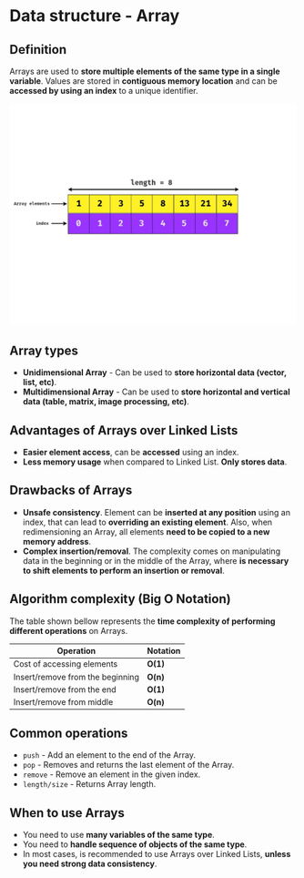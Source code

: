 # Data structure - Array

## Definition

Arrays are used to **store multiple elements of the same type in a single variable**. Values are stored in **contiguous memory location** and can be **accessed by using an index** to a unique identifier.

<img src="../assets/array.jpg">

## Array types

- **Unidimensional Array** - Can be used to **store horizontal data (vector, list, etc)**.
- **Multidimensional Array** - Can be used to **store horizontal and vertical data (table, matrix, image processing, etc)**.

## Advantages of Arrays over Linked Lists

- **Easier element access**, can be **accessed** using an index.
- **Less memory usage** when compared to Linked List. **Only stores data**.

## Drawbacks of Arrays

- **Unsafe consistency**. Element can be **inserted at any position** using an index, that can lead to **overriding an existing element**. Also, when redimensioning an Array, all elements **need to be copied to a new memory address**.
- **Complex insertion/removal**. The complexity comes on manipulating data in the beginning or in the middle of the Array, where **is necessary to shift elements to perform an insertion or removal**.

## Algorithm complexity (Big O Notation)

The table shown bellow represents the **time complexity of performing different operations** on Arrays.

| Operation                        | Notation |
| -------------------------------- | -------- |
| Cost of accessing elements       | **O(1)** |
| Insert/remove from the beginning | **O(n)** |
| Insert/remove from the end       | **O(1)** |
| Insert/remove from middle        | **O(n)** |

## Common operations

- `push`  - Add an element to the end of the Array.
- `pop` - Removes and returns the last element of the Array.
- `remove` - Remove an element in the given index.
- `length/size` - Returns Array length.

## When to use Arrays

- You need to use **many variables of the same type**.
- You need to **handle sequence of objects of the same type**.
- In most cases, is recommended to use Arrays over Linked Lists, **unless you need strong data consistency**.
